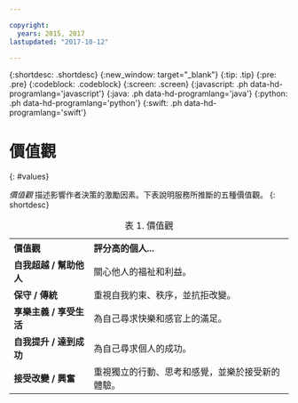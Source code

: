 ```yaml
---

copyright:
  years: 2015, 2017
lastupdated: "2017-10-12"

---
```


{:shortdesc: .shortdesc}
{:new_window: target="_blank"}
{:tip: .tip}
{:pre: .pre}
{:codeblock: .codeblock}
{:screen: .screen}
{:javascript: .ph data-hd-programlang='javascript'}
{:java: .ph data-hd-programlang='java'}
{:python: .ph data-hd-programlang='python'}
{:swift: .ph data-hd-programlang='swift'}

# 價值觀
{: #values}

*價值觀* 描述影響作者決策的激勵因素。下表說明服務所推斷的五種價值觀。
{: shortdesc}

<table>
  <caption>表 1. 價值觀</caption>
  <tr>
    <th style="text-align:left">價值觀</th>
    <th style="text-align:left">評分高的個人...</th>
  </tr>
  <tr>
    <td><strong>自我超越 / 幫助他人</strong></td>
    <td>關心他人的福祉和利益。</td>
  </tr>
  <tr>
    <td><strong>保守 / 傳統</strong></td>
    <td>重視自我約束、秩序，並抗拒改變。</td>
  </tr>
  <tr>
    <td><strong>享樂主義 / 享受生活</strong></td>
    <td>為自己尋求快樂和感官上的滿足。</td>
  </tr>
  <tr>
    <td><strong>自我提升 / 達到成功</strong></td>
    <td>為自己尋求個人的成功。</td>
  </tr>
  <tr>
    <td><strong>接受改變 / 興奮</strong></td>
    <td>重視獨立的行動、思考和感覺，並樂於接受新的體驗。</td>
  </tr>
</table>
